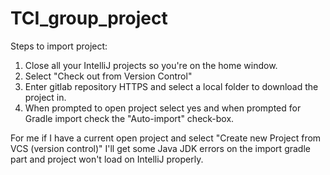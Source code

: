 # TCI_group_project

Steps to import project:
1. Close all your IntelliJ projects so you're on the home window.
2. Select "Check out from Version Control"
3. Enter gitlab repository HTTPS and select a local folder to download the project in.
4. When prompted to open project select yes and when prompted for Gradle import check the "Auto-import" check-box.

For me if I have a current open project and select "Create new Project from VCS (version control)" I'll get some Java JDK errors on the import gradle part and project won't load on IntelliJ properly.